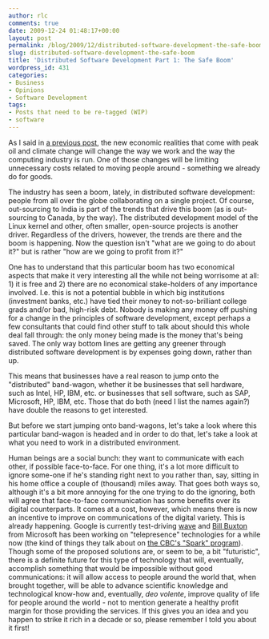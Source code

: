 ```yaml
---
author: rlc
comments: true
date: 2009-12-24 01:48:17+00:00
layout: post
permalink: /blog/2009/12/distributed-software-development-the-safe-boom/
slug: distributed-software-development-the-safe-boom
title: 'Distributed Software Development Part 1: The Safe Boom'
wordpress_id: 431
categories:
- Business
- Opinions
- Software Development
tags:
- Posts that need to be re-tagged (WIP)
- software
---
```


As I said in [a previous post](http://landheer-cieslak.com/?p=422), the new economic realities that come with peak oil and climate change will change the way we work and the way the computing industry is run. One of those changes will be limiting unnecessary costs related to moving people around - something we already do for goods.
<!--more-->
The industry has seen a boom, lately, in distributed software development: people from all over the globe collaborating on a single project. Of course, out-sourcing to India is part of the trends that drive this boom (as is out-sourcing to Canada, by the way). The distributed development model of the Linux kernel and other, often smaller, open-source projects is another driver. Regardless of the drivers, however, the trends are there and the boom is happening. Now the question isn't "what are we going to do about it?" but is rather "how are we going to profit from it?"

One has to understand that this particular boom has two economical aspects that make it very interesting all the while not being worrisome at all: 1) it is free and 2) there are no economical stake-holders of any importance involved. I.e. this is not a potential bubble in which big institutions (investment banks, etc.) have tied their money to not-so-brilliant college grads and/or bad, high-risk debt. Nobody is making any money off pushing for a change in the principles of software development, except perhaps a few consultants that could find other stuff to talk about should this whole deal fall through: the only money being made is the money that's being saved. The only way bottom lines are getting any greener through distributed software development is by expenses going down, rather than up.

This means that businesses have a real reason to jump onto the "distributed" band-wagon, whether it be businesses that sell hardware, such as Intel, HP, IBM, etc. or businesses that sell software, such as SAP, Microsoft, HP, IBM, etc. Those that do both (need I list the names again?) have double the reasons to get interested.

But before we start jumping onto band-wagons, let's take a look where this particular band-wagon is headed and in order to do that, let's take a look at what you need to work in a distributed environment.

Human beings are a social bunch: they want to communicate with each other, if possible face-to-face. For one thing, it's a lot more difficult to ignore some-one if he's standing right next to you rather than, say, sitting in his home office a couple of (thousand) miles away. That goes both ways so, although it's a bit more annoying for the one trying to do the ignoring, both will agree that face-to-face communication has some benefits over its digital counterparts. It comes at a cost, however, which means there is now an incentive to improve on communications of the digital variety. This is already happening. Google is currently test-driving [wave](http://wave.google.com) and [Bill Buxton](http://www.billbuxton.com) from Microsoft has been working on "telepresence" technologies for a while now (the kind of things they talk about on [the CBC's "Spark" program](http://cbc.ca/spark)). Though some of the proposed solutions are, or seem to be, a bit "futuristic", there is a definite future for this type of technology that will, eventually, accomplish something that would be impossible without good communications: it will allow access to people around the world that, when brought together, will be able to advance scientific knowledge and technological know-how and, eventually, _deo volente_, improve quality of life for people around the world - not to mention generate a healthy profit margin for those providing the services. If this gives you an idea and you happen to strike it rich in a decade or so, please remember I told you about it first!
